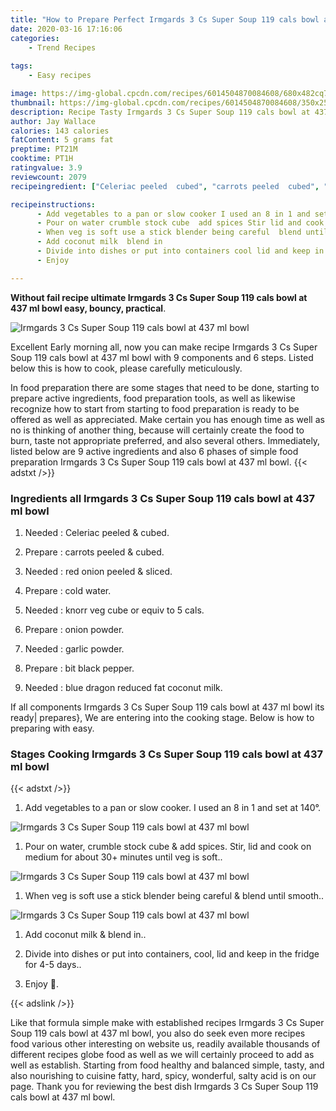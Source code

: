 ```yaml
---
title: "How to Prepare Perfect Irmgards 3 Cs Super Soup 119 cals bowl at 437 ml bowl"
date: 2020-03-16 17:16:06
categories:
    - Trend Recipes
    
tags:
    - Easy recipes

image: https://img-global.cpcdn.com/recipes/6014504870084608/680x482cq70/irmgards-3-cs-super-soup-119-cals-bowl-at-437-ml-bowl-recipe-main-photo.jpg
thumbnail: https://img-global.cpcdn.com/recipes/6014504870084608/350x250cq70/irmgards-3-cs-super-soup-119-cals-bowl-at-437-ml-bowl-recipe-main-photo.jpg
description: Recipe Tasty Irmgards 3 Cs Super Soup 119 cals bowl at 437 ml bowl with 9 ingredients and 6 stages of easy cooking.
author: Jay Wallace
calories: 143 calories
fatContent: 5 grams fat
preptime: PT21M
cooktime: PT1H
ratingvalue: 3.9
reviewcount: 2079
recipeingredient: ["Celeriac peeled  cubed", "carrots peeled  cubed", "red onion peeled  sliced", "cold water", "knorr veg cube or equiv to 5 cals", "onion powder", "garlic powder", "bit black pepper", "blue dragon reduced fat coconut milk"]

recipeinstructions: 
      - Add vegetables to a pan or slow cooker I used an 8 in 1 and set at 140 
      - Pour on water crumble stock cube  add spices Stir lid and cook on medium for about 30 minutes until veg is soft 
      - When veg is soft use a stick blender being careful  blend until smooth 
      - Add coconut milk  blend in 
      - Divide into dishes or put into containers cool lid and keep in the fridge for 45 days 
      - Enjoy 

---
```




**Without fail recipe ultimate Irmgards 3 Cs Super Soup 119 cals bowl at 437 ml bowl easy, bouncy, practical**. 


![Irmgards 3 Cs Super Soup 119 cals bowl at 437 ml bowl](https://img-global.cpcdn.com/recipes/6014504870084608/680x482cq70/irmgards-3-cs-super-soup-119-cals-bowl-at-437-ml-bowl-recipe-main-photo.jpg "Irmgards 3 Cs Super Soup 119 cals bowl at 437 ml bowl")




Excellent Early morning all, now you can make recipe Irmgards 3 Cs Super Soup 119 cals bowl at 437 ml bowl with 9 components and 6 steps. Listed below this is how to cook, please carefully meticulously.

In food preparation there are some stages that need to be done, starting to prepare active ingredients, food preparation tools, as well as likewise recognize how to start from starting to food preparation is ready to be offered as well as appreciated. Make certain you has enough time as well as no is thinking of another thing, because will certainly create the food to burn, taste not appropriate preferred, and also several others. Immediately, listed below are 9 active ingredients and also 6 phases of simple food preparation Irmgards 3 Cs Super Soup 119 cals bowl at 437 ml bowl.
{{< adstxt />}}

### Ingredients all Irmgards 3 Cs Super Soup 119 cals bowl at 437 ml bowl


1. Needed  : Celeriac peeled &amp; cubed.

1. Prepare  : carrots peeled &amp; cubed.

1. Needed  : red onion peeled &amp; sliced.

1. Prepare  : cold water.

1. Needed  : knorr veg cube or equiv to 5 cals.

1. Prepare  : onion powder.

1. Needed  : garlic powder.

1. Prepare  : bit black pepper.

1. Needed  : blue dragon reduced fat coconut milk.



If all components Irmgards 3 Cs Super Soup 119 cals bowl at 437 ml bowl its ready| prepares}, We are entering into the cooking stage. Below is how to preparing with easy.

### Stages Cooking Irmgards 3 Cs Super Soup 119 cals bowl at 437 ml bowl

{{< adstxt />}}


1. Add vegetables to a pan or slow cooker. I used an 8 in 1 and set at 140°.



![Irmgards 3 Cs Super Soup 119 cals bowl at 437 ml bowl](https://img-global.cpcdn.com/steps/5539070009147392/160x128cq70/irmgards-3-cs-super-soup-119-cals-bowl-at-437-ml-bowl-recipe-step-1-photo.jpg" "Irmgards 3 Cs Super Soup 119 cals bowl at 437 ml bowl")



1. Pour on water, crumble stock cube &amp; add spices. Stir, lid and cook on medium for about 30+ minutes until veg is soft..



![Irmgards 3 Cs Super Soup 119 cals bowl at 437 ml bowl](https://img-global.cpcdn.com/steps/4609004018335744/160x128cq70/irmgards-3-cs-super-soup-119-cals-bowl-at-437-ml-bowl-recipe-step-2-photo.jpg" "Irmgards 3 Cs Super Soup 119 cals bowl at 437 ml bowl")



1. When veg is soft use a stick blender being careful &amp; blend until smooth..



![Irmgards 3 Cs Super Soup 119 cals bowl at 437 ml bowl](https://img-global.cpcdn.com/steps/6304404265762816/160x128cq70/irmgards-3-cs-super-soup-119-cals-bowl-at-437-ml-bowl-recipe-step-3-photo.jpg" "Irmgards 3 Cs Super Soup 119 cals bowl at 437 ml bowl")



1. Add coconut milk &amp; blend in..



1. Divide into dishes or put into containers, cool, lid and keep in the fridge for 4-5 days..



1. Enjoy 💋.





{{< adslink />}}

Like that formula simple make with established recipes Irmgards 3 Cs Super Soup 119 cals bowl at 437 ml bowl, you also do seek even more recipes food various other interesting on website us, readily available thousands of different recipes globe food as well as we will certainly proceed to add as well as establish. Starting from food healthy and balanced simple, tasty, and also nourishing to cuisine fatty, hard, spicy, wonderful, salty acid is on our page. Thank you for reviewing the best dish Irmgards 3 Cs Super Soup 119 cals bowl at 437 ml bowl.
